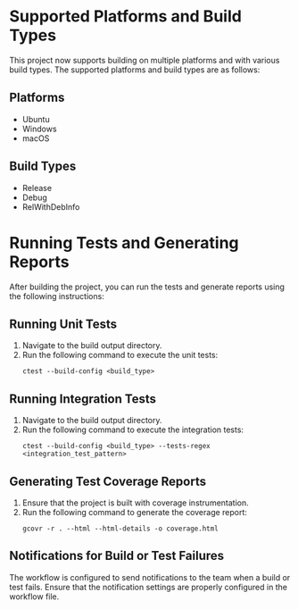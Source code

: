 # Supported Platforms and Build Types

This project now supports building on multiple platforms and with various build types. The supported platforms and build types are as follows:

## Platforms
- Ubuntu
- Windows
- macOS

## Build Types
- Release
- Debug
- RelWithDebInfo

# Running Tests and Generating Reports

After building the project, you can run the tests and generate reports using the following instructions:

## Running Unit Tests
1. Navigate to the build output directory.
2. Run the following command to execute the unit tests:
   ```
   ctest --build-config <build_type>
   ```

## Running Integration Tests
1. Navigate to the build output directory.
2. Run the following command to execute the integration tests:
   ```
   ctest --build-config <build_type> --tests-regex <integration_test_pattern>
   ```

## Generating Test Coverage Reports
1. Ensure that the project is built with coverage instrumentation.
2. Run the following command to generate the coverage report:
   ```
   gcovr -r . --html --html-details -o coverage.html
   ```

## Notifications for Build or Test Failures
The workflow is configured to send notifications to the team when a build or test fails. Ensure that the notification settings are properly configured in the workflow file.
